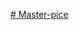 [# Master-pice](https://www.figma.com/design/cAYoBoGuGc8OvsLwGkG7gw/Masterpiece?node-id=0-1&t=wCaHsm8VZT5As38N-1)
